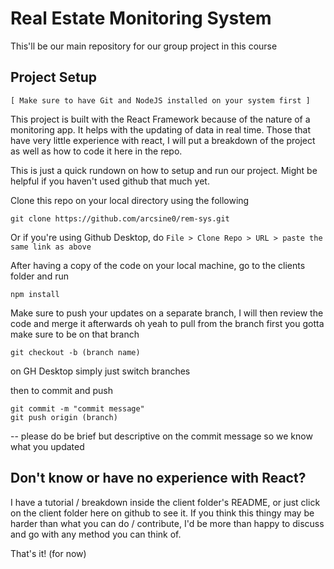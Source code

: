 # Real Estate Monitoring System
This'll be our main repository for our group project in this course


## Project Setup

`[ Make sure to have Git and NodeJS installed on your system first ]`

This project is built with the React Framework because of the nature of a monitoring app. It helps with the updating of data in real time. Those that have very little experience with react, I will put a breakdown of the project as well as how to code it here in the repo.

This is just a quick rundown on how to setup and run our project. Might be helpful if you haven't used github that much yet.

Clone this repo on your local directory using the following

```
git clone https://github.com/arcsine0/rem-sys.git
```

Or if you're using Github Desktop, do `File > Clone Repo > URL > paste the same link as above`

After having a copy of the code on your local machine, go to the clients folder and run
```
npm install
```

Make sure to push your updates on a separate branch, I will then review the code and merge it afterwards
oh yeah to pull from the branch first you gotta make sure to be on that branch

```
git checkout -b (branch name)
```

on GH Desktop simply just switch branches

then to commit and push
```
git commit -m "commit message"
git push origin (branch)
```
-- please do be brief but descriptive on the commit message so we know what you updated

## Don't know or have no experience with React?
I have a tutorial / breakdown inside the client folder's README, or just click on the client folder here on github to see it. If you think this thingy may be harder than what you can do / contribute, I'd be more than happy to discuss and go with any method you can think of.

That's it! (for now)
